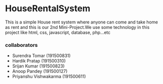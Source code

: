 # HouseRentalSystem
This is a simple House rent system where anyone can come and take home as rent and this is our 2nd Mini-Project.We use some technology in this project like html, css, javascript, database, php...etc
 
 
### collaborators
- Surendra Tomar (191500831)
- Hardik Pratap (191500310)
- Srijan Kumar (191500823)
- Anoop Pandey (191500127)
- Priyanshu Vishwakarma (191500611)

